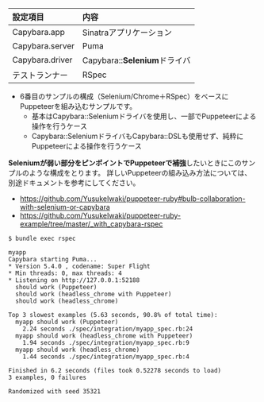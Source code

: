 | 設定項目 | 内容 |
|:--|:--|
|Capybara.app|Sinatraアプリケーション|
|Capybara.server|Puma|
|Capybara.driver|Capybara::**Selenium**ドライバ|
|テストランナー|RSpec|

* 6番目のサンプルの構成（Selenium/Chrome＋RSpec）をベースにPuppeteerを組み込むサンプルです。
  * 基本はCapybara::Seleniumドライバを使用し、一部でPuppeteerによる操作を行うケース
  * Capybara::SeleniumドライバもCapybara::DSLも使用せず、純粋にPuppeteerによる操作を行うケース

**Seleniumが弱い部分をピンポイントでPuppeteerで補強**したいときにこのサンプルのような構成をとります。
詳しいPuppeteerの組み込み方法については、別途ドキュメントを参考にしてください。

* https://github.com/YusukeIwaki/puppeteer-ruby#bulb-collaboration-with-selenium-or-capybara
* https://github.com/YusukeIwaki/puppeteer-ruby-example/tree/master/_with_capybara-rspec

```
$ bundle exec rspec

myapp
Capybara starting Puma...
* Version 5.4.0 , codename: Super Flight
* Min threads: 0, max threads: 4
* Listening on http://127.0.0.1:52188
  should work (Puppeteer)
  should work (headless_chrome with Puppeteer)
  should work (headless_chrome)

Top 3 slowest examples (5.63 seconds, 90.8% of total time):
  myapp should work (Puppeteer)
    2.24 seconds ./spec/integration/myapp_spec.rb:24
  myapp should work (headless_chrome with Puppeteer)
    1.94 seconds ./spec/integration/myapp_spec.rb:9
  myapp should work (headless_chrome)
    1.44 seconds ./spec/integration/myapp_spec.rb:4

Finished in 6.2 seconds (files took 0.52278 seconds to load)
3 examples, 0 failures

Randomized with seed 35321

```
